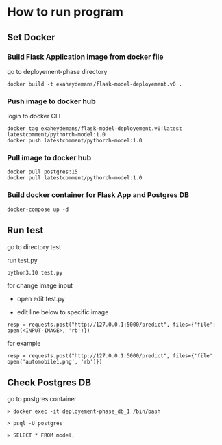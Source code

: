 # How to run program

## Set Docker

### Build Flask Application image from docker file
go to deployement-phase directory

```
docker build -t exaheydemans/flask-model-deployement.v0 .
```

### Push image to docker hub
login to docker CLI

```
docker tag exaheydemans/flask-model-deployement.v0:latest latestcomment/pythorch-model:1.0
docker push latestcomment/pythorch-model:1.0
```

### Pull image to docker hub

```
docker pull postgres:15
docker pull latestcomment/pythorch-model:1.0
```

### Build docker container for Flask App and Postgres DB

```
docker-compose up -d
```

## Run test
go to directory test

run test.py
```
python3.10 test.py
```
for change image input

- open edit test.py

- edit line below to specific image

```
resp = requests.post("http://127.0.0.1:5000/predict", files={'file': open(<INPUT-IMAGE>, 'rb')})
```

for example
```
resp = requests.post("http://127.0.0.1:5000/predict", files={'file': open('automobile1.png', 'rb')})
```

## Check Postgres DB
go to postgres container

```
> docker exec -it deployement-phase_db_1 /bin/bash

> psql -U postgres

> SELECT * FROM model;
```
